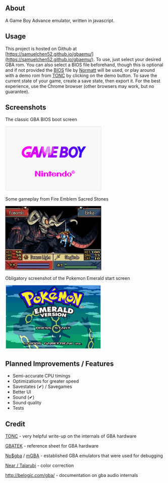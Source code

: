 ## About
A Game Boy Advance emulator, written in javascript.

## Usage
This project is hosted on Github at [https://samuelchen52.github.io/gbaemu/](https://samuelchen52.github.io/gbaemu/). To use, just select your desired GBA rom. You can also select a BIOS file beforehand, though this is optional and if not provided the [BIOS](https://github.com/Nebuleon/ReGBA/blob/master/bios/gba_bios.bin) file by [Normatt](https://github.com/Normmatt/gba_bios) will be used, or play around with a demo rom from [TONC](https://www.coranac.com/projects/#tonc) by clicking on the demo button. To save the current state of your game, create a save state, then export it. For the best experience, use the Chrome browser (other browsers may work, but no guarantee).

## Screenshots
The classic GBA BIOS boot screen

![ "GBA bios boot screen."](./resources/bootss.png "GBA bios boot screen.")

Some gameplay from Fire Emblem Sacred Stones

!["Fire Emblem Sacred Stones gameplay."](./resources/fess2.jpg "Fire Emblem Sacred Stones gameplay.")

Obligatory screenshot of the Pokemon Emerald start screen

!["Pokemon Emerald start screen."](./resources/pokemss.png "Pokemon Emerald start screen.")

## Planned Improvements / Features
* Semi-accurate CPU timings
* Optimizations for greater speed
* Savestates (✔) / Savegames
* Better UI 
* Sound (✔)
* Sound quality
* Tests

## Credit
[TONC](https://www.coranac.com/tonc/text/toc.htm) - very helpful write-up on the internals of GBA hardware

[GBATEK](https://problemkaputt.de/gbatek.htm) - reference sheet for GBA hardware

[No$gba](https://problemkaputt.de/gba.htm) / [mGBA](https://mgba.io/downloads.html) - established GBA emulators that were used for debugging

[Near / Talarubi](https://byuu.net/video/color-emulation/) - color correction

http://belogic.com/gba/ - documentation on gba audio internals